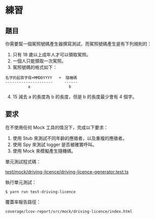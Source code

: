 # 練習

## 題目

你需要幫一個駕照號碼產生器撰寫測試，而駕照號碼產生是有下列規則的：

1. 只有 18 歲以上成年人才可以領取駕照。
2. 一個人只能領取一次駕照。
3. 駕照號碼的格式如下：

```
名字的起首字母+MMDDYYYY   +  隨機碼
---------------------     ------
          a                 b
```

4. 15 減去 a 的長度為 b 的長度，但是 b 的長度最少會有 4 個字。

## 要求

在不使用任何 Mock 工具的情況下，完成以下要求：

1. 使用 Stub 來測試不同年齡的應徵者，以及重複的應徵者。
2. 使用 Spy 來測試 logger 是否被確實呼叫。
3. 使用 Mock 來模擬產生隨機碼。

單元測試程式碼：

[test/mock/driving-licence/driving-licence-generator.test.ts](../../../test/mock/driving-licence/driving-licence-generator.test.ts)

執行單元測試：

```console
$ yarn run test-driving-licence
```

覆蓋率報告路徑：

```
coverage/lcov-report/src/mock/driving-licence/index.html
```
